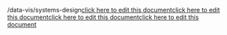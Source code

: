/data-vis/systems-design<a href="https://github.com/BotParty/homelab_status_page/blob/main/data-vis/systems-design">click here to edit this document</a><a href="https://github.com/BotParty/homelab_status_page/blob/main/data-vis/systems-design">click here to edit this document</a><a href="https://github.com/BotParty/homelab_status_page/blob/main/src//data-vis/systems-design">click here to edit this document</a><a href="https://github.com/BotParty/homelab_status_page/blob/main/src//data-vis/systems-design">click here to edit this document</a>